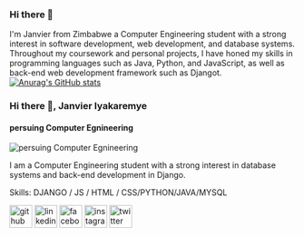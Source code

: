 ### Hi there 👋
I'm Janvier from Zimbabwe a Computer Engineering student with a strong interest in software development, web development, and database systems. Throughout my coursework and personal projects, I have honed my skills in programming languages such as Java, Python, and JavaScript, as well as back-end web development framework such as Djangot.
[![Anurag's GitHub stats](https://github-readme-stats.vercel.app/api?username=Janvier5i)](https://github.com/anuraghazra/github-readme-stats)
### Hi there 👋, Janvier Iyakaremye
#### persuing Computer Egnineering
![persuing Computer Egnineering](https://media.licdn.com/dms/image/D4D16AQGeUnPl3at8aQ/profile-displaybackgroundimage-shrink_350_1400/0/1684184806553?e=1689811200&v=beta&t=QkdP7TuHPjmG27G4Q5qHP-b3u6lG7Ro4pSBon8ajUcY)

I am a Computer Engineering student with a strong interest in database systems and back-end development in Django.

Skills: DJANGO / JS / HTML / CSS/PYTHON/JAVA/MYSQL


[<img src='https://cdn.jsdelivr.net/npm/simple-icons@3.0.1/icons/github.svg' alt='github' height='40'>](https://github.com/Janvier5i)  [<img src='https://cdn.jsdelivr.net/npm/simple-icons@3.0.1/icons/linkedin.svg' alt='linkedin' height='40'>](https://www.linkedin.com/in/janvier-iyakaremye/)  [<img src='https://cdn.jsdelivr.net/npm/simple-icons@3.0.1/icons/facebook.svg' alt='facebook' height='40'>](https://www.facebook.com/janvieriyakaremye)  [<img src='https://cdn.jsdelivr.net/npm/simple-icons@3.0.1/icons/instagram.svg' alt='instagram' height='40'>](https://www.instagram.com/janvier5i/)  [<img src='https://cdn.jsdelivr.net/npm/simple-icons@3.0.1/icons/twitter.svg' alt='twitter' height='40'>](https://twitter.com/janvier5l)  

